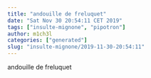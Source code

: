 ```yaml
---
title: "andouille de freluquet"
date: "Sat Nov 30 20:54:11 CET 2019"
tags: ["insulte-mignone", "pipotron"]
author: m1ch3l
categories: ["generated"]
slug: "insulte-mignone/2019-11-30-20:54:11"
---
```


andouille de freluquet
